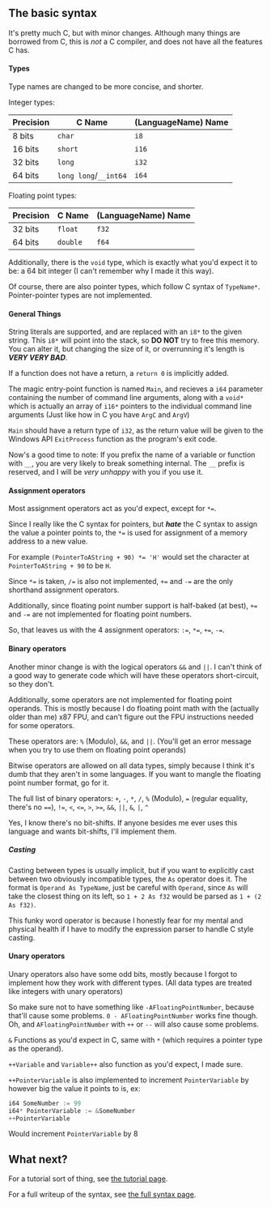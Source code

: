 ## The basic syntax
It's pretty much C, but with minor changes. Although many things are borrowed from C, this is *not* a C compiler, and does not have all the features C has.


#### Types

Type names are changed to be more concise, and shorter.

Integer types:

| Precision | C Name | (LanguageName) Name |
|-----------|--------|---------------------|
| 8 bits    |`char`  | `i8`                |
| 16 bits   |`short` | `i16`               |
| 32 bits   |`long`  | `i32`               |
| 64 bits   |`long long`/`__int64`| `i64`  |

Floating point types:

| Precision | C Name | (LanguageName) Name |
|-----------|--------|---------------------|
| 32 bits   |`float` | `f32`               |
| 64 bits   |`double`| `f64`               |

Additionally, there is the `void` type, which is exactly what you'd expect it to be: a 64 bit integer (I can't remember why I made it this way).

Of course, there are also pointer types, which follow C syntax of `TypeName*`. Pointer-pointer types are not implemented.

#### General Things
String literals are supported, and are replaced with an `i8*` to the given string. This `i8*` will point into the stack, so **DO NOT** try to free this memory. You can alter it, but changing the size of it, or overrunning it's length is ***VERY VERY BAD***.

If a function does not have a return, a `return 0` is implicitly added.

The magic entry-point function is named `Main`, and recieves a `i64` parameter containing the number of command line arguments, along with a `void*` which is actually an array of `i16*` pointers to the individual command line arguments (Just like how in C you have `ArgC` and `ArgV`)

`Main` should have a return type of `i32`, as the return value will be given to the Windows API `ExitProcess` function as the program's exit code.

Now's a good time to note: If you prefix the name of a variable or function with `__`, you are very likely to break something internal. The `__` prefix is reserved, and I will be *very unhappy* with you if you use it.

#### Assignment operators

Most assignment operators act as you'd expect, except for `*=`. 

Since I really like the C syntax for pointers, but ***hate*** the C syntax to assign the value a pointer points to, the `*=` is used for assignment of a memory address to a new value. 

For example `(PointerToAString + 90) *= 'H'` would set the character at `PointerToAString + 90` to be `H`.

Since `*=` is taken, `/=` is also not implemented, `+=` and `-=` are the only shorthand assignment operators.

Additionally, since floating point number support is half-baked (at best), `+=` and `-=` are not implemented for floating point numbers.

So, that leaves us with the 4 assignment operators: `:=`, `*=`, `+=`, `-=`.

#### Binary operators

Another minor change is with the logical operators `&&` and `||`. 
I can't think of a good way to generate code which will have these operators short-circuit, so they don't.

Additionally, some operators are not implemented for floating point operands. This is mostly because I do floating point math with the (actually older than me) x87 FPU, and can't figure out the FPU instructions needed for some operators.

These operators are: `%` (Modulo), `&&`, and `||`. (You'll get an error message when you try to use them on floating point operands)

Bitwise operators are allowed on all data types, simply because I think it's dumb that they aren't in some languages. If you want to mangle the floating point number format, go for it.

The full list of binary operators: `+`, `-`, `*`, `/`, `%` (Modulo), `=` (regular equality, there's no `==`), `!=`, `<`, `<=`, `>`, `>=`, `&&`, `||`, `&`, `|`, `^`

Yes, I know there's no bit-shifts. If anyone besides me ever uses this language and wants bit-shifts, I'll implement them.

##### Casting

Casting between types is usually implicit, but if you want to explicitly cast between two obviously incompatible types, the `As` operator does it.
The format is `Operand As TypeName`, just be careful with `Operand`, since `As` will take the closest thing on its left, so `1 + 2 As f32` would be parsed as `1 + (2 As f32)`.

This funky word operator is because I honestly fear for my mental and physical health if I have to modify the expression parser to handle C style casting.

#### Unary operators

Unary operators also have some odd bits, mostly because I forgot to implement how they work with different types. (All data types are treated like integers with unary operators)

So make sure not to have something like `-AFloatingPointNumber`, because that'll cause some problems. `0 - AFloatingPointNumber` works fine though.
Oh, and `AFloatingPointNumber` with `++` or `--` will also cause some problems.

`&` Functions as you'd expect in C, same with `*` (which requires a pointer type as the operand).

`++Variable` and `Variable++` also function as you'd expect, I made sure.

`++PointerVariable` is also implemented to increment `PointerVariable` by however big the value it points to is, ex:
```c
i64 SomeNumber := 99
i64* PointerVariable := &SomeNumber
++PointerVariable
```
Would increment `PointerVariable` by 8 

## What next?

For a tutorial sort of thing, see [the tutorial page](tutorial.md).

For a full writeup of the syntax, see [the full syntax page](full-syntax.md).